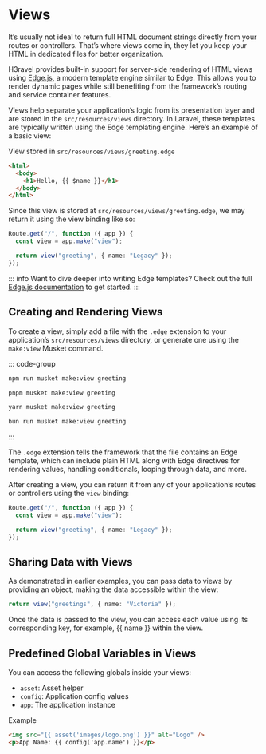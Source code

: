 # Views

It’s usually not ideal to return full HTML document strings directly from your routes or controllers. That’s where views come in, they let you keep your HTML in dedicated files for better organization.

H3ravel provides built-in support for server-side rendering of HTML views using [Edge.js](https://edgejs.dev/docs/introduction), a modern template engine similar to Edge. This allows you to render dynamic pages while still benefiting from the framework’s routing and service container features.

Views help separate your application’s logic from its presentation layer and are stored in the `src/resources/views` directory. In Laravel, these templates are typically written using the Edge templating engine. Here’s an example of a basic view:

View stored in `src/resources/views/greeting.edge`

```html
<html>
  <body>
    <h1>Hello, {{ $name }}</h1>
  </body>
</html>
```

Since this view is stored at `src/resources/views/greeting.edge`, we may return it using the view binding like so:

```ts
Route.get("/", function ({ app }) {
  const view = app.make("view");

  return view("greeting", { name: "Legacy" });
});
```

::: info
Want to dive deeper into writing Edge templates? Check out the full [Edge.js documentation](https://edgejs.dev/docs/introduction) to get started.
:::

## Creating and Rendering Views

To create a view, simply add a file with the `.edge` extension to your application’s `src/resources/views` directory, or generate one using the `make:view` Musket command.

::: code-group

```sh [npm]
npm run musket make:view greeting
```

```sh [pnpm]
pnpm musket make:view greeting
```

```sh [yarn]
yarn musket make:view greeting
```

```sh [bun]
bun run musket make:view greeting
```

:::

The `.edge` extension tells the framework that the file contains an Edge template, which can include plain HTML along with Edge directives for rendering values, handling conditionals, looping through data, and more.

After creating a view, you can return it from any of your application’s routes or controllers using the `view` binding:

```ts
Route.get("/", function ({ app }) {
  const view = app.make("view");

  return view("greeting", { name: "Legacy" });
});
```

## Sharing Data with Views

As demonstrated in earlier examples, you can pass data to views by providing an object, making the data accessible within the view:

```ts
return view("greetings", { name: "Victoria" });
```

Once the data is passed to the view, you can access each value using its corresponding key, for example, {{ name }} within the view.

## Predefined Global Variables in Views

You can access the following globals inside your views:

- `asset`: Asset helper
- `config`: Application config values
- `app`: The application instance

Example

```html
<img src="{{ asset('images/logo.png') }}" alt="Logo" />
<p>App Name: {{ config('app.name') }}</p>
```
